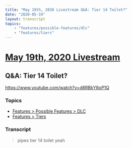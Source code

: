 ```yaml
---
title: "May 19th, 2020 Livestream Q&A: Tier 14 Toilet?"
date: "2020-05-19"
layout: transcript
topics:
    - "features/possible-features/dlc"
    - "features/tiers"
---
```

# [May 19th, 2020 Livestream](../2020-05-19.md)
## Q&A: Tier 14 Toilet?
https://www.youtube.com/watch?v=d8RBkY8oP1Q

### Topics
* [Features > Possible Features > DLC](../topics/features/possible-features/dlc.md)
* [Features > Tiers](../topics/features/tiers.md)

### Transcript

> pipes tier 14 toilet yeah
>
